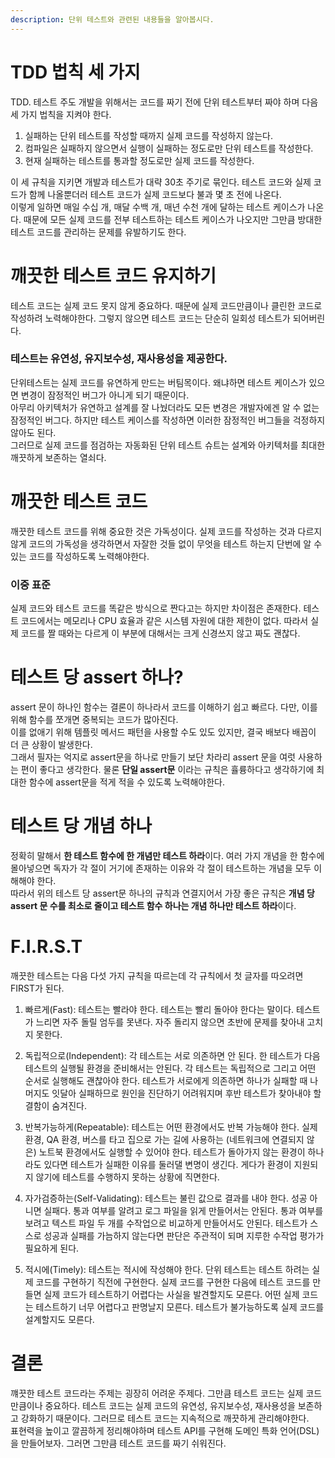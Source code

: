```yaml
---
description: 단위 테스트와 관련된 내용들을 알아봅시다.
---
```


# TDD 법칙 세 가지
TDD. 테스트 주도 개발을 위해서는 코드를 짜기 전에 단위 테스트부터 짜야 하며 다음 세 가지 법칙을 지켜야 한다. <br>

1. 실패하는 단위 테스트를 작성할 때까지 실제 코드를 작성하지 않는다.
2. 컴파일은 실패하지 않으면서 실행이 실패하는 정도로만 단위 테스트를 작성한다.
3. 현재 실패하는 테스트를 통과할 정도로만 실제 코드를 작성한다.

이 세 규칙을 지키면 개발과 테스트가 대략 30초 주기로 묶인다. 테스트 코드와 실제 코드가 함께 나올뿐더러 테스트 코드가 실제 코드보다 불과 몇 초 전에 나온다. <br>
이렇게 일하면 매일 수십 개, 매달 수백 개, 매년 수천 개에 달하는 테스트 케이스가 나온다. 때문에 모든 실제 코드를 전부 테스트하는 테스트 케이스가 나오지만 그만큼 방대한 테스트 코드를 관리하는 문제를 유발하기도 한다. <br>

# 깨끗한 테스트 코드 유지하기
테스트 코드는 실제 코드 못지 않게 중요하다. 때문에 실제 코드만큼이나 클린한 코드로 작성하려 노력해야한다. 그렇지 않으면 테스트 코드는 단순히 일회성 테스트가 되어버린다. <br>

### 테스트는 유연성, 유지보수성, 재사용성을 제공한다.
단위테스트는 실제 코드를 유연하게 만드는 버팀목이다. 왜냐하면 테스트 케이스가 있으면 변경이 잠정적인 버그가 아니게 되기 때문이다. <br>
아무리 아키텍처가 유연하고 설계를 잘 나눴더라도 모든 변경은 개발자에겐 알 수 없는 잠정적인 버그다. 하지만 테스트 케이스를 작성하면 이러한 잠정적인 버그들을 걱정하지 않아도 된다. <br>
그러므로 실제 코드를 점검하는 자동화된 단위 테스트 슈트는 설계와 아키텍처를 최대한 깨끗하게 보존하는 열쇠다. <br>

# 깨끗한 테스트 코드
깨끗한 테스트 코드를 위해 중요한 것은 가독성이다. 실제 코드를 작성하는 것과 다르지 않게 코드의 가독성을 생각하면서 자잘한 것들 없이 무엇을 테스트 하는지 단번에 알 수 있는 코드를 작성하도록 노력해야한다. <br>

### 이중 표준
실제 코드와 테스트 코드를 똑같은 방식으로 짠다고는 하지만 차이점은 존재한다. 테스트 코드에서는 메모리나 CPU 효율과 같은 시스템 자원에 대한 제한이 없다. 따라서 실제 코드를 짤 때와는 다르게 이 부분에 대해서는 크게 신경쓰지 않고 짜도 괜찮다.

# 테스트 당 assert 하나?
assert 문이 하나인 함수는 결론이 하나라서 코드를 이해하기 쉽고 빠르다. 다만, 이를 위해 함수를 쪼개면 중복되는 코드가 많아진다. <br>
이를 없애기 위해 템플릿 메서드 패턴을 사용할 수도 있도 있지만, 결국 배보다 배꼽이 더 큰 상황이 발생한다. <br>
그래서 필자는 억지로 assert문을 하나로 만들기 보단 차라리 assert 문을 여럿 사용하는 편이 좋다고 생각한다. 물론 **단일 assert문** 이라는 규칙은 휼륭하다고 생각하기에 최대한 함수에 assert문을 적게 적을 수 있도록 노력해야한다. <br>

# 테스트 당 개념 하나
정확히 말해서 **한 테스트 함수에 한 개념만 테스트 하라**이다. 여러 가지 개념을 한 함수에 몰아넣으면 독자가 각 절이 거기에 존재하는 이유와 각 절이 테스트하는 개념을 모두 이해해야 한다. <br>
따라서 위의 테스트 당 assert문 하나의 규칙과 연결지어서 가장 좋은 규칙은 **개념 당 assert 문 수를 최소로 줄이고 테스트 함수 하나는 개념 하나만 테스트 하라**이다.

# F.I.R.S.T
깨끗한 테스트는 다음 다섯 가지 규칙을 따르는데 각 규칙에서 첫 글자를 따오려면 FIRST가 된다. <br>

1. 빠르게(Fast): 테스트는 빨라야 한다. 테스트는 빨리 돌아야 한다는 말이다. 테스트가 느리면 자주 돌릴 엄두를 못낸다. 자주 돌리지 않으면 초반에 문제를 찾아내 고치지 못한다.

2. 독립적으로(Independent): 각 테스트는 서로 의존하면 안 된다. 한 테스트가 다음 테스트의 실행될 환경을 준비해서는 안된다. 각 테스트는 독립적으로 그리고 어떤 순서로 실행해도 괜찮아야 한다. 테스트가 서로에게 의존하면 하나가 실패할 때 나머지도 잇달아 실패하므로 원인을 진단하기 어려워지며 후반 테스트가 찾아내야 할 결함이 숨겨진다.

3. 반복가능하게(Repeatable): 테스트는 어떤 환경에서도 반복 가능해야 한다. 실제 환경, QA 환경, 버스를 타고 집으로 가는 길에 사용하는 (네트워크에 연결되지 않은) 노트북 환경에서도 실행할 수 있어야 한다. 테스트가 돌아가지 않는 환경이 하나라도 있다면 테스트가 실패한 이유를 둘러댈 변명이 생긴다. 게다가 환경이 지원되지 않기에 테스트를 수행하지 못하는 상황에 직면한다.

4. 자가검증하는(Self-Validating): 테스트는 불린 값으로 결과를 내야 한다. 성공 아니면 실패다. 통과 여부를 알려고 로그 파일을 읽게 만들어서는 안된다. 통과 여부를 보려고 텍스트 파일 두 개를 수작업으로 비교하게 만들어서도 안된다. 테스트가 스스로 성공과 실패를 가늠하지 않는다면 판단은 주관적이 되며 지루한 수작업 평가가 필요하게 된다.

5. 적시에(Timely): 테스트는 적시에 작성해야 한다. 단위 테스트는 테스트 하려는 실제 코드를 구현하기 직전에 구현한다. 실제 코드를 구현한 다음에 테스트 코드를 만들면 실제 코드가 테스트하기 어렵다는 사실을 발견할지도 모른다. 어떤 실제 코드는 테스트하기 너무 어렵다고 판명날지 모른다. 테스트가 불가능하도록 실제 코드를 설계할지도 모른다.

# 결론
꺠끗한 테스트 코드라는 주제는 굉장히 어려운 주제다. 그만큼 테스트 코드는 실제 코드만큼이나 중요하다. 테스트 코드는 실제 코드의 유연성, 유지보수성, 재사용성을 보존하고 강화하기 때문이다. 그러므로 테스트 코드는 지속적으로 깨끗하게 관리해야한다. <br>
표현력을 높이고 깔끔하게 정리해야하며 테스트 API를 구현해 도메인 특화 언어(DSL)을 만들어보자. 그러면 그만큼 테스트 코드를 짜기 쉬워진다.



